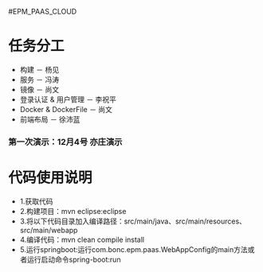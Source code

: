 #EPM_PAAS_CLOUD

# 任务分工

- 构建 － 杨见
- 服务 － 冯涛
- 镜像 － 尚文
- 登录认证 & 用户管理 － 李祝平
- Docker & DockerFile  － 尚文
- 前端布局  － 徐沛蓝


### 第一次演示：12月4号 亦庄演示

# 代码使用说明
- 1.获取代码
- 2.构建项目：mvn eclipse:eclipse
- 3.将以下代码目录加入编译路径：src/main/java、src/main/resources、src/main/webapp
- 4.编译代码：mvn clean compile install
- 5.运行springboot:运行com.bonc.epm.paas.WebAppConfig的main方法或者运行启动命令spring-boot:run